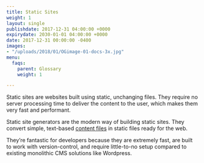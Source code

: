 ```yaml
---
title: Static Sites
weight: 1
layout: single
publishdate: 2017-12-31 04:00:00 +0000
expirydate: 2030-01-01 04:00:00 +0000
date: 2017-12-31 00:00:00 -0400
images:
- "/uploads/2018/01/OGimage-01-docs-3x.jpg"
menu:
  faqs:
    parent: Glossary
    weight: 1

---
```

Static sites are websites built using static, unchanging files. They require no server processing time to deliver the content to the user, which makes them very fast and performant.

Static site generators are the modern way of building static sites. They convert simple, text-based [content files](/docs/faqs/glossary/content-files/) in static files ready for the web.

They’re fantastic for developers because they are extremely fast, are built to work with version-control, and require little-to-no setup compared to existing monolithic CMS solutions like Wordpress.
